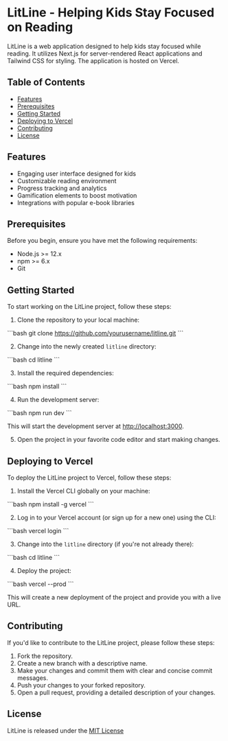 # LitLine - Helping Kids Stay Focused on Reading

LitLine is a web application designed to help kids stay focused while reading. It utilizes Next.js for server-rendered React applications and Tailwind CSS for styling. The application is hosted on Vercel.

## Table of Contents

- [Features](#features)
- [Prerequisites](#prerequisites)
- [Getting Started](#getting-started)
- [Deploying to Vercel](#deploying-to-vercel)
- [Contributing](#contributing)
- [License](#license)

## Features

- Engaging user interface designed for kids
- Customizable reading environment
- Progress tracking and analytics
- Gamification elements to boost motivation
- Integrations with popular e-book libraries

## Prerequisites

Before you begin, ensure you have met the following requirements:

- Node.js >= 12.x
- npm >= 6.x
- Git

## Getting Started

To start working on the LitLine project, follow these steps:

1. Clone the repository to your local machine:

\`\`\`bash
git clone https://github.com/yourusername/litline.git
\`\`\`

2. Change into the newly created `litline` directory:

\`\`\`bash
cd litline
\`\`\`

3. Install the required dependencies:

\`\`\`bash
npm install
\`\`\`

4. Run the development server:

\`\`\`bash
npm run dev
\`\`\`

This will start the development server at [http://localhost:3000](http://localhost:3000).

5. Open the project in your favorite code editor and start making changes.

## Deploying to Vercel

To deploy the LitLine project to Vercel, follow these steps:

1. Install the Vercel CLI globally on your machine:

\`\`\`bash
npm install -g vercel
\`\`\`

2. Log in to your Vercel account (or sign up for a new one) using the CLI:

\`\`\`bash
vercel login
\`\`\`

3. Change into the `litline` directory (if you're not already there):

\`\`\`bash
cd litline
\`\`\`

4. Deploy the project:

\`\`\`bash
vercel --prod
\`\`\`

This will create a new deployment of the project and provide you with a live URL.

## Contributing

If you'd like to contribute to the LitLine project, please follow these steps:

1. Fork the repository.
2. Create a new branch with a descriptive name.
3. Make your changes and commit them with clear and concise commit messages.
4. Push your changes to your forked repository.
5. Open a pull request, providing a detailed description of your changes.

## License

LitLine is released under the [MIT License](LICENSE)

